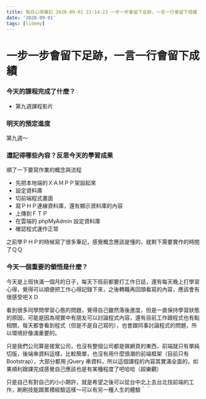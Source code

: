 ```yaml
---
title: 每日心得筆記 2020-09-01 23:14:23 一步一步會留下足跡，一言一行會留下成績
date: '2020-09-01'
tags: [lidemy]
---
```


# 一步一步會留下足跡，一言一行會留下成績

### 今天的課程完成了什麼？

- 第九週課程影片

### 明天的預定進度

第九週～

### 還記得哪些內容？反思今天的學習成果

順了一下要寫作業的概念與流程

- 先把本地端的ＸＡＭＰＰ架設起來
- 設定資料庫
- 切前端程式畫面
- 寫ＰＨＰ連線資料庫，還有顯示資料庫的內容
- 上傳到ＦＴＰ
- 在雲端的 phpMyAdmin 設定資料庫
- 確認程式運作正常

之前學ＰＨＰ的時候寫了很多筆記，感覺概念應該是懂的，就剩下需要實作的時間了ＱＱ

### 今天一個重要的領悟是什麼？

今天是上班快滿一個月的日子，每天下班前都要打工作日誌，還有每天晚上打學習心得，覺得可以順便把工作心得記錄下來，之後轉職再回頭看寫的內容，應該會有很感受吧ＸＤ

看到很多同學問學習心態的問題，覺得自己雖然落後進度，但是一直保持學習狀態的原因，可能是因為現實中有朋友可以討論程式內容，還有目前工作跟程式也有點相關，每天都會看到程式（但是不是自己寫的），也會跟同事討論程式的問題，所以環境好像滿重要的。

只是我們公司算是接案公司，也沒有整個公司都是做網頁的東西，前端就只有單純切版，後端串資料這樣，比較簡單，也沒有用什麼很潮的前端框架（目前只有 Bootstrap），大部分都用 jQuery 串資料，所以這個課程的內容其實滿全面的，如果順利跟課完成感覺自己應該也是有某種程度了吧哈哈（超樂觀）

只是自己有對自己的小小期許，就是希望之後可以從台中北上去台北找前端的工作，刷刷技能跟累積經驗這樣～可以有另一種人生的體驗＾＾

